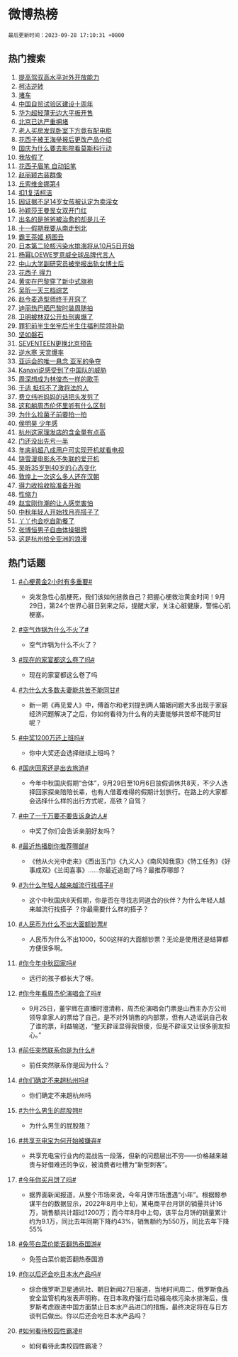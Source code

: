 # 微博热榜

`最后更新时间：2023-09-28 17:10:31 +0800`

## 热门搜索

1. [提高驾驭高水平对外开放能力](https://m.weibo.cn/search?containerid=100103type%3D1%26t%3D10%26q%3D%23%E6%8F%90%E9%AB%98%E9%A9%BE%E9%A9%AD%E9%AB%98%E6%B0%B4%E5%B9%B3%E5%AF%B9%E5%A4%96%E5%BC%80%E6%94%BE%E8%83%BD%E5%8A%9B%23&stream_entry_id=51&isnewpage=1&extparam=seat%3D1%26stream_entry_id%3D51%26pos%3D0%26c_type%3D51%26filter_type%3Drealtimehot%26dgr%3D0%26cate%3D10103%26q%3D%2523%25E6%258F%2590%25E9%25AB%2598%25E9%25A9%25BE%25E9%25A9%25AD%25E9%25AB%2598%25E6%25B0%25B4%25E5%25B9%25B3%25E5%25AF%25B9%25E5%25A4%2596%25E5%25BC%2580%25E6%2594%25BE%25E8%2583%25BD%25E5%258A%259B%2523%26display_time%3D1695892229%26pre_seqid%3D169589222993202359142)
1. [柯洁逆转](https://m.weibo.cn/search?containerid=100103type%3D1%26t%3D10%26q%3D%E6%9F%AF%E6%B4%81%E9%80%86%E8%BD%AC&stream_entry_id=31&isnewpage=1&extparam=seat%3D1%26realpos%3D1%26dgr%3D0%26pos%3D0%26c_type%3D31%26band_rank%3D1%26flag%3D1%26filter_type%3Drealtimehot%26stream_entry_id%3D31%26q%3D%25E6%259F%25AF%25E6%25B4%2581%25E9%2580%2586%25E8%25BD%25AC%26cate%3D5001%26lcate%3D5001%26display_time%3D1695892229%26pre_seqid%3D169589222993202359142)
1. [堵车](https://m.weibo.cn/search?containerid=100103type%3D1%26t%3D10%26q%3D%E5%A0%B5%E8%BD%A6&stream_entry_id=31&isnewpage=1&extparam=seat%3D1%26realpos%3D2%26dgr%3D0%26pos%3D1%26c_type%3D31%26band_rank%3D2%26flag%3D2%26filter_type%3Drealtimehot%26stream_entry_id%3D31%26q%3D%25E5%25A0%25B5%25E8%25BD%25A6%26cate%3D5001%26lcate%3D5001%26display_time%3D1695892229%26pre_seqid%3D169589222993202359142)
1. [中国自贸试验区建设十周年](https://m.weibo.cn/search?containerid=100103type%3D1%26t%3D10%26q%3D%23%E4%B8%AD%E5%9B%BD%E8%87%AA%E8%B4%B8%E8%AF%95%E9%AA%8C%E5%8C%BA%E5%BB%BA%E8%AE%BE%E5%8D%81%E5%91%A8%E5%B9%B4%23&stream_entry_id=31&isnewpage=1&extparam=seat%3D1%26realpos%3D3%26dgr%3D0%26pos%3D2%26c_type%3D31%26band_rank%3D3%26flag%3D1%26filter_type%3Drealtimehot%26stream_entry_id%3D31%26q%3D%2523%25E4%25B8%25AD%25E5%259B%25BD%25E8%2587%25AA%25E8%25B4%25B8%25E8%25AF%2595%25E9%25AA%258C%25E5%258C%25BA%25E5%25BB%25BA%25E8%25AE%25BE%25E5%258D%2581%25E5%2591%25A8%25E5%25B9%25B4%2523%26cate%3D5001%26lcate%3D5001%26display_time%3D1695892229%26pre_seqid%3D169589222993202359142)
1. [华为超轻薄无边大平板开售](https://m.weibo.cn/search?containerid=100103type%3D1%26t%3D10%26q%3D%23%E5%8D%8E%E4%B8%BA%E8%B6%85%E8%BD%BB%E8%96%84%E6%97%A0%E8%BE%B9%E5%A4%A7%E5%B9%B3%E6%9D%BF%E5%BC%80%E5%94%AE%23&stream_entry_id=31&isnewpage=1&extparam=seat%3D1%26filter_type%3Drealtimehot%26pos%3D3%26c_type%3D31%26band_rank%3D4%26dgr%3D0%26adid%3D206329%26is_ad_pos%3D1%26topic_ad%3D1%26stream_entry_id%3D31%26q%3D%2523%25E5%258D%258E%25E4%25B8%25BA%25E8%25B6%2585%25E8%25BD%25BB%25E8%2596%2584%25E6%2597%25A0%25E8%25BE%25B9%25E5%25A4%25A7%25E5%25B9%25B3%25E6%259D%25BF%25E5%25BC%2580%25E5%2594%25AE%2523%26cate%3D5001%26lcate%3D5001%26display_time%3D1695892229%26pre_seqid%3D169589222993202359142)
1. [北京已达严重拥堵](https://m.weibo.cn/search?containerid=100103type%3D1%26t%3D10%26q%3D%23%E5%8C%97%E4%BA%AC%E5%B7%B2%E8%BE%BE%E4%B8%A5%E9%87%8D%E6%8B%A5%E5%A0%B5%23&stream_entry_id=31&isnewpage=1&extparam=seat%3D1%26realpos%3D4%26dgr%3D0%26pos%3D4%26c_type%3D31%26band_rank%3D4%26flag%3D1%26filter_type%3Drealtimehot%26stream_entry_id%3D31%26q%3D%2523%25E5%258C%2597%25E4%25BA%25AC%25E5%25B7%25B2%25E8%25BE%25BE%25E4%25B8%25A5%25E9%2587%258D%25E6%258B%25A5%25E5%25A0%25B5%2523%26cate%3D5001%26lcate%3D5001%26display_time%3D1695892229%26pre_seqid%3D169589222993202359142)
1. [老人买房发现卧室下方竟有配电柜](https://m.weibo.cn/search?containerid=100103type%3D1%26t%3D10%26q%3D%23%E8%80%81%E4%BA%BA%E4%B9%B0%E6%88%BF%E5%8F%91%E7%8E%B0%E5%8D%A7%E5%AE%A4%E4%B8%8B%E6%96%B9%E7%AB%9F%E6%9C%89%E9%85%8D%E7%94%B5%E6%9F%9C%23&stream_entry_id=31&isnewpage=1&extparam=seat%3D1%26realpos%3D5%26dgr%3D0%26pos%3D5%26c_type%3D31%26band_rank%3D5%26flag%3D1%26filter_type%3Drealtimehot%26stream_entry_id%3D31%26q%3D%2523%25E8%2580%2581%25E4%25BA%25BA%25E4%25B9%25B0%25E6%2588%25BF%25E5%258F%2591%25E7%258E%25B0%25E5%258D%25A7%25E5%25AE%25A4%25E4%25B8%258B%25E6%2596%25B9%25E7%25AB%259F%25E6%259C%2589%25E9%2585%258D%25E7%2594%25B5%25E6%259F%259C%2523%26cate%3D5001%26lcate%3D5001%26display_time%3D1695892229%26pre_seqid%3D169589222993202359142)
1. [花西子被王海举报后更改产品介绍](https://m.weibo.cn/search?containerid=100103type%3D1%26t%3D10%26q%3D%23%E8%8A%B1%E8%A5%BF%E5%AD%90%E8%A2%AB%E7%8E%8B%E6%B5%B7%E4%B8%BE%E6%8A%A5%E5%90%8E%E6%9B%B4%E6%94%B9%E4%BA%A7%E5%93%81%E4%BB%8B%E7%BB%8D%23&stream_entry_id=31&isnewpage=1&extparam=seat%3D1%26realpos%3D6%26dgr%3D0%26pos%3D6%26c_type%3D31%26band_rank%3D6%26flag%3D0%26filter_type%3Drealtimehot%26stream_entry_id%3D31%26q%3D%2523%25E8%258A%25B1%25E8%25A5%25BF%25E5%25AD%2590%25E8%25A2%25AB%25E7%258E%258B%25E6%25B5%25B7%25E4%25B8%25BE%25E6%258A%25A5%25E5%2590%258E%25E6%259B%25B4%25E6%2594%25B9%25E4%25BA%25A7%25E5%2593%2581%25E4%25BB%258B%25E7%25BB%258D%2523%26cate%3D5001%26lcate%3D5001%26display_time%3D1695892229%26pre_seqid%3D169589222993202359142)
1. [国庆为什么要去影院看莫斯科行动](https://m.weibo.cn/search?containerid=100103type%3D1%26t%3D10%26q%3D%23%E5%9B%BD%E5%BA%86%E4%B8%BA%E4%BB%80%E4%B9%88%E8%A6%81%E5%8E%BB%E5%BD%B1%E9%99%A2%E7%9C%8B%E8%8E%AB%E6%96%AF%E7%A7%91%E8%A1%8C%E5%8A%A8%23&stream_entry_id=31&isnewpage=1&extparam=seat%3D1%26filter_type%3Drealtimehot%26pos%3D7%26c_type%3D31%26band_rank%3D7%26dgr%3D0%26adid%3D206148%26is_ad_pos%3D1%26topic_ad%3D1%26stream_entry_id%3D31%26q%3D%2523%25E5%259B%25BD%25E5%25BA%2586%25E4%25B8%25BA%25E4%25BB%2580%25E4%25B9%2588%25E8%25A6%2581%25E5%258E%25BB%25E5%25BD%25B1%25E9%2599%25A2%25E7%259C%258B%25E8%258E%25AB%25E6%2596%25AF%25E7%25A7%2591%25E8%25A1%258C%25E5%258A%25A8%2523%26cate%3D5001%26lcate%3D5001%26display_time%3D1695892229%26pre_seqid%3D169589222993202359142)
1. [我放假了](https://m.weibo.cn/search?containerid=100103type%3D1%26t%3D10%26q%3D%E6%88%91%E6%94%BE%E5%81%87%E4%BA%86&stream_entry_id=31&isnewpage=1&extparam=seat%3D1%26realpos%3D7%26dgr%3D0%26pos%3D8%26c_type%3D31%26band_rank%3D7%26flag%3D1%26filter_type%3Drealtimehot%26stream_entry_id%3D31%26q%3D%25E6%2588%2591%25E6%2594%25BE%25E5%2581%2587%25E4%25BA%2586%26cate%3D5001%26lcate%3D5001%26display_time%3D1695892229%26pre_seqid%3D169589222993202359142)
1. [花西子眉笔 自动铅笔](https://m.weibo.cn/search?containerid=100103type%3D1%26t%3D10%26q%3D%E8%8A%B1%E8%A5%BF%E5%AD%90%E7%9C%89%E7%AC%94+%E8%87%AA%E5%8A%A8%E9%93%85%E7%AC%94&stream_entry_id=31&isnewpage=1&extparam=seat%3D1%26realpos%3D8%26dgr%3D0%26pos%3D9%26c_type%3D31%26band_rank%3D8%26flag%3D0%26filter_type%3Drealtimehot%26stream_entry_id%3D31%26q%3D%25E8%258A%25B1%25E8%25A5%25BF%25E5%25AD%2590%25E7%259C%2589%25E7%25AC%2594%2520%25E8%2587%25AA%25E5%258A%25A8%25E9%2593%2585%25E7%25AC%2594%26cate%3D5001%26lcate%3D5001%26display_time%3D1695892229%26pre_seqid%3D169589222993202359142)
1. [赵丽颖古装群像](https://m.weibo.cn/search?containerid=100103type%3D1%26t%3D10%26q%3D%E8%B5%B5%E4%B8%BD%E9%A2%96%E5%8F%A4%E8%A3%85%E7%BE%A4%E5%83%8F&stream_entry_id=31&isnewpage=1&extparam=seat%3D1%26realpos%3D9%26dgr%3D0%26pos%3D10%26c_type%3D31%26band_rank%3D9%26flag%3D0%26filter_type%3Drealtimehot%26stream_entry_id%3D31%26q%3D%25E8%25B5%25B5%25E4%25B8%25BD%25E9%25A2%2596%25E5%258F%25A4%25E8%25A3%2585%25E7%25BE%25A4%25E5%2583%258F%26cate%3D5001%26lcate%3D5001%26display_time%3D1695892229%26pre_seqid%3D169589222993202359142)
1. [丘索维金娜第4](https://m.weibo.cn/search?containerid=100103type%3D1%26t%3D10%26q%3D%23%E4%B8%98%E7%B4%A2%E7%BB%B4%E9%87%91%E5%A8%9C%E7%AC%AC4%23&stream_entry_id=31&isnewpage=1&extparam=seat%3D1%26realpos%3D10%26dgr%3D0%26pos%3D11%26c_type%3D31%26band_rank%3D10%26flag%3D1%26filter_type%3Drealtimehot%26stream_entry_id%3D31%26q%3D%2523%25E4%25B8%2598%25E7%25B4%25A2%25E7%25BB%25B4%25E9%2587%2591%25E5%25A8%259C%25E7%25AC%25AC4%2523%26cate%3D5001%26lcate%3D5001%26display_time%3D1695892229%26pre_seqid%3D169589222993202359142)
1. [扣1复活柯洁](https://m.weibo.cn/search?containerid=100103type%3D1%26t%3D10%26q%3D%E6%89%A31%E5%A4%8D%E6%B4%BB%E6%9F%AF%E6%B4%81&stream_entry_id=31&isnewpage=1&extparam=seat%3D1%26realpos%3D11%26dgr%3D0%26pos%3D12%26c_type%3D31%26band_rank%3D11%26flag%3D1%26filter_type%3Drealtimehot%26stream_entry_id%3D31%26q%3D%25E6%2589%25A31%25E5%25A4%258D%25E6%25B4%25BB%25E6%259F%25AF%25E6%25B4%2581%26cate%3D5001%26lcate%3D5001%26display_time%3D1695892229%26pre_seqid%3D169589222993202359142)
1. [因证据不足14岁女孩被认定为卖淫女](https://m.weibo.cn/search?containerid=100103type%3D1%26t%3D10%26q%3D%23%E5%9B%A0%E8%AF%81%E6%8D%AE%E4%B8%8D%E8%B6%B314%E5%B2%81%E5%A5%B3%E5%AD%A9%E8%A2%AB%E8%AE%A4%E5%AE%9A%E4%B8%BA%E5%8D%96%E6%B7%AB%E5%A5%B3%23&stream_entry_id=31&isnewpage=1&extparam=seat%3D1%26realpos%3D12%26dgr%3D0%26pos%3D13%26c_type%3D31%26band_rank%3D12%26flag%3D2%26filter_type%3Drealtimehot%26stream_entry_id%3D31%26q%3D%2523%25E5%259B%25A0%25E8%25AF%2581%25E6%258D%25AE%25E4%25B8%258D%25E8%25B6%25B314%25E5%25B2%2581%25E5%25A5%25B3%25E5%25AD%25A9%25E8%25A2%25AB%25E8%25AE%25A4%25E5%25AE%259A%25E4%25B8%25BA%25E5%258D%2596%25E6%25B7%25AB%25E5%25A5%25B3%2523%26cate%3D5001%26lcate%3D5001%26display_time%3D1695892229%26pre_seqid%3D169589222993202359142)
1. [孙颖莎王曼昱女双开门红](https://m.weibo.cn/search?containerid=100103type%3D1%26t%3D10%26q%3D%23%E5%AD%99%E9%A2%96%E8%8E%8E%E7%8E%8B%E6%9B%BC%E6%98%B1%E5%A5%B3%E5%8F%8C%E5%BC%80%E9%97%A8%E7%BA%A2%23&stream_entry_id=31&isnewpage=1&extparam=seat%3D1%26realpos%3D13%26dgr%3D0%26pos%3D14%26c_type%3D31%26band_rank%3D13%26flag%3D32768%26filter_type%3Drealtimehot%26stream_entry_id%3D31%26q%3D%2523%25E5%25AD%2599%25E9%25A2%2596%25E8%258E%258E%25E7%258E%258B%25E6%259B%25BC%25E6%2598%25B1%25E5%25A5%25B3%25E5%258F%258C%25E5%25BC%2580%25E9%2597%25A8%25E7%25BA%25A2%2523%26cate%3D5001%26lcate%3D5001%26display_time%3D1695892229%26pre_seqid%3D169589222993202359142)
1. [出名的是爸爸被治愈的却是儿子](https://m.weibo.cn/search?containerid=100103type%3D1%26t%3D10%26q%3D%23%E5%87%BA%E5%90%8D%E7%9A%84%E6%98%AF%E7%88%B8%E7%88%B8%E8%A2%AB%E6%B2%BB%E6%84%88%E7%9A%84%E5%8D%B4%E6%98%AF%E5%84%BF%E5%AD%90%23&stream_entry_id=31&isnewpage=1&extparam=seat%3D1%26realpos%3D14%26dgr%3D0%26pos%3D15%26c_type%3D31%26band_rank%3D14%26flag%3D0%26filter_type%3Drealtimehot%26stream_entry_id%3D31%26q%3D%2523%25E5%2587%25BA%25E5%2590%258D%25E7%259A%2584%25E6%2598%25AF%25E7%2588%25B8%25E7%2588%25B8%25E8%25A2%25AB%25E6%25B2%25BB%25E6%2584%2588%25E7%259A%2584%25E5%258D%25B4%25E6%2598%25AF%25E5%2584%25BF%25E5%25AD%2590%2523%26cate%3D5001%26lcate%3D5001%26display_time%3D1695892229%26pre_seqid%3D169589222993202359142)
1. [十一假期我要从南走到北](https://m.weibo.cn/search?containerid=100103type%3D1%26t%3D10%26q%3D%23%E5%8D%81%E4%B8%80%E5%81%87%E6%9C%9F%E6%88%91%E8%A6%81%E4%BB%8E%E5%8D%97%E8%B5%B0%E5%88%B0%E5%8C%97%23&stream_entry_id=31&isnewpage=1&extparam=seat%3D1%26realpos%3D15%26dgr%3D0%26pos%3D16%26c_type%3D31%26band_rank%3D15%26flag%3D0%26adid%3D206584%26filter_type%3Drealtimehot%26stream_entry_id%3D31%26q%3D%2523%25E5%258D%2581%25E4%25B8%2580%25E5%2581%2587%25E6%259C%259F%25E6%2588%2591%25E8%25A6%2581%25E4%25BB%258E%25E5%258D%2597%25E8%25B5%25B0%25E5%2588%25B0%25E5%258C%2597%2523%26cate%3D5001%26lcate%3D5001%26display_time%3D1695892229%26pre_seqid%3D169589222993202359142)
1. [霸王茶姬 柄图丑](https://m.weibo.cn/search?containerid=100103type%3D1%26t%3D10%26q%3D%E9%9C%B8%E7%8E%8B%E8%8C%B6%E5%A7%AC+%E6%9F%84%E5%9B%BE%E4%B8%91&stream_entry_id=31&isnewpage=1&extparam=seat%3D1%26realpos%3D16%26dgr%3D0%26pos%3D17%26c_type%3D31%26band_rank%3D16%26flag%3D2%26filter_type%3Drealtimehot%26stream_entry_id%3D31%26q%3D%25E9%259C%25B8%25E7%258E%258B%25E8%258C%25B6%25E5%25A7%25AC%2520%25E6%259F%2584%25E5%259B%25BE%25E4%25B8%2591%26cate%3D5001%26lcate%3D5001%26display_time%3D1695892229%26pre_seqid%3D169589222993202359142)
1. [日本第二轮核污染水排海将从10月5日开始](https://m.weibo.cn/search?containerid=100103type%3D1%26t%3D10%26q%3D%23%E6%97%A5%E6%9C%AC%E7%AC%AC%E4%BA%8C%E8%BD%AE%E6%A0%B8%E6%B1%A1%E6%9F%93%E6%B0%B4%E6%8E%92%E6%B5%B7%E5%B0%86%E4%BB%8E10%E6%9C%885%E6%97%A5%E5%BC%80%E5%A7%8B%23&stream_entry_id=31&isnewpage=1&extparam=seat%3D1%26realpos%3D17%26dgr%3D0%26pos%3D18%26c_type%3D31%26band_rank%3D17%26flag%3D1%26filter_type%3Drealtimehot%26stream_entry_id%3D31%26q%3D%2523%25E6%2597%25A5%25E6%259C%25AC%25E7%25AC%25AC%25E4%25BA%258C%25E8%25BD%25AE%25E6%25A0%25B8%25E6%25B1%25A1%25E6%259F%2593%25E6%25B0%25B4%25E6%258E%2592%25E6%25B5%25B7%25E5%25B0%2586%25E4%25BB%258E10%25E6%259C%25885%25E6%2597%25A5%25E5%25BC%2580%25E5%25A7%258B%2523%26cate%3D5001%26lcate%3D5001%26display_time%3D1695892229%26pre_seqid%3D169589222993202359142)
1. [杨幂LOEWE罗意威全球品牌代言人](https://m.weibo.cn/search?containerid=100103type%3D1%26t%3D10%26q%3D%23%E6%9D%A8%E5%B9%82LOEWE%E7%BD%97%E6%84%8F%E5%A8%81%E5%85%A8%E7%90%83%E5%93%81%E7%89%8C%E4%BB%A3%E8%A8%80%E4%BA%BA%23&stream_entry_id=31&isnewpage=1&extparam=seat%3D1%26realpos%3D18%26dgr%3D0%26pos%3D19%26c_type%3D31%26band_rank%3D18%26flag%3D0%26filter_type%3Drealtimehot%26stream_entry_id%3D31%26q%3D%2523%25E6%259D%25A8%25E5%25B9%2582LOEWE%25E7%25BD%2597%25E6%2584%258F%25E5%25A8%2581%25E5%2585%25A8%25E7%2590%2583%25E5%2593%2581%25E7%2589%258C%25E4%25BB%25A3%25E8%25A8%2580%25E4%25BA%25BA%2523%26cate%3D5001%26lcate%3D5001%26display_time%3D1695892229%26pre_seqid%3D169589222993202359142)
1. [中山大学副研究员被举报出轨女博士后](https://m.weibo.cn/search?containerid=100103type%3D1%26t%3D10%26q%3D%23%E4%B8%AD%E5%B1%B1%E5%A4%A7%E5%AD%A6%E5%89%AF%E7%A0%94%E7%A9%B6%E5%91%98%E8%A2%AB%E4%B8%BE%E6%8A%A5%E5%87%BA%E8%BD%A8%E5%A5%B3%E5%8D%9A%E5%A3%AB%E5%90%8E%23&stream_entry_id=31&isnewpage=1&extparam=seat%3D1%26realpos%3D19%26dgr%3D0%26pos%3D20%26c_type%3D31%26band_rank%3D19%26flag%3D1%26filter_type%3Drealtimehot%26stream_entry_id%3D31%26q%3D%2523%25E4%25B8%25AD%25E5%25B1%25B1%25E5%25A4%25A7%25E5%25AD%25A6%25E5%2589%25AF%25E7%25A0%2594%25E7%25A9%25B6%25E5%2591%2598%25E8%25A2%25AB%25E4%25B8%25BE%25E6%258A%25A5%25E5%2587%25BA%25E8%25BD%25A8%25E5%25A5%25B3%25E5%258D%259A%25E5%25A3%25AB%25E5%2590%258E%2523%26cate%3D5001%26lcate%3D5001%26display_time%3D1695892229%26pre_seqid%3D169589222993202359142)
1. [花西子 得力](https://m.weibo.cn/search?containerid=100103type%3D1%26t%3D10%26q%3D%E8%8A%B1%E8%A5%BF%E5%AD%90+%E5%BE%97%E5%8A%9B&stream_entry_id=31&isnewpage=1&extparam=seat%3D1%26realpos%3D20%26dgr%3D0%26pos%3D21%26c_type%3D31%26band_rank%3D20%26flag%3D0%26filter_type%3Drealtimehot%26stream_entry_id%3D31%26q%3D%25E8%258A%25B1%25E8%25A5%25BF%25E5%25AD%2590%2520%25E5%25BE%2597%25E5%258A%259B%26cate%3D5001%26lcate%3D5001%26display_time%3D1695892229%26pre_seqid%3D169589222993202359142)
1. [黄奕在巴黎穿了新中式旗袍](https://m.weibo.cn/search?containerid=100103type%3D1%26t%3D10%26q%3D%23%E9%BB%84%E5%A5%95%E5%9C%A8%E5%B7%B4%E9%BB%8E%E7%A9%BF%E4%BA%86%E6%96%B0%E4%B8%AD%E5%BC%8F%E6%97%97%E8%A2%8D%23&stream_entry_id=31&isnewpage=1&extparam=seat%3D1%26realpos%3D21%26dgr%3D0%26pos%3D22%26c_type%3D31%26band_rank%3D21%26flag%3D1%26filter_type%3Drealtimehot%26stream_entry_id%3D31%26q%3D%2523%25E9%25BB%2584%25E5%25A5%2595%25E5%259C%25A8%25E5%25B7%25B4%25E9%25BB%258E%25E7%25A9%25BF%25E4%25BA%2586%25E6%2596%25B0%25E4%25B8%25AD%25E5%25BC%258F%25E6%2597%2597%25E8%25A2%258D%2523%26cate%3D5001%26lcate%3D5001%26display_time%3D1695892229%26pre_seqid%3D169589222993202359142)
1. [吴昕一天三档综艺](https://m.weibo.cn/search?containerid=100103type%3D1%26t%3D10%26q%3D%23%E5%90%B4%E6%98%95%E4%B8%80%E5%A4%A9%E4%B8%89%E6%A1%A3%E7%BB%BC%E8%89%BA%23&stream_entry_id=31&isnewpage=1&extparam=seat%3D1%26realpos%3D22%26dgr%3D0%26pos%3D23%26c_type%3D31%26band_rank%3D22%26flag%3D1%26filter_type%3Drealtimehot%26stream_entry_id%3D31%26q%3D%2523%25E5%2590%25B4%25E6%2598%2595%25E4%25B8%2580%25E5%25A4%25A9%25E4%25B8%2589%25E6%25A1%25A3%25E7%25BB%25BC%25E8%2589%25BA%2523%26cate%3D5001%26lcate%3D5001%26display_time%3D1695892229%26pre_seqid%3D169589222993202359142)
1. [赵今麦造型师终于开窍了](https://m.weibo.cn/search?containerid=100103type%3D1%26t%3D10%26q%3D%23%E8%B5%B5%E4%BB%8A%E9%BA%A6%E9%80%A0%E5%9E%8B%E5%B8%88%E7%BB%88%E4%BA%8E%E5%BC%80%E7%AA%8D%E4%BA%86%23&stream_entry_id=31&isnewpage=1&extparam=seat%3D1%26realpos%3D23%26dgr%3D0%26pos%3D24%26c_type%3D31%26band_rank%3D23%26flag%3D1%26filter_type%3Drealtimehot%26stream_entry_id%3D31%26q%3D%2523%25E8%25B5%25B5%25E4%25BB%258A%25E9%25BA%25A6%25E9%2580%25A0%25E5%259E%258B%25E5%25B8%2588%25E7%25BB%2588%25E4%25BA%258E%25E5%25BC%2580%25E7%25AA%258D%25E4%25BA%2586%2523%26cate%3D5001%26lcate%3D5001%26display_time%3D1695892229%26pre_seqid%3D169589222993202359142)
1. [迪丽热巴晒巴黎时装周随拍](https://m.weibo.cn/search?containerid=100103type%3D1%26t%3D10%26q%3D%23%E8%BF%AA%E4%B8%BD%E7%83%AD%E5%B7%B4%E6%99%92%E5%B7%B4%E9%BB%8E%E6%97%B6%E8%A3%85%E5%91%A8%E9%9A%8F%E6%8B%8D%23&stream_entry_id=31&isnewpage=1&extparam=seat%3D1%26realpos%3D24%26dgr%3D0%26pos%3D25%26c_type%3D31%26band_rank%3D24%26flag%3D1%26filter_type%3Drealtimehot%26stream_entry_id%3D31%26q%3D%2523%25E8%25BF%25AA%25E4%25B8%25BD%25E7%2583%25AD%25E5%25B7%25B4%25E6%2599%2592%25E5%25B7%25B4%25E9%25BB%258E%25E6%2597%25B6%25E8%25A3%2585%25E5%2591%25A8%25E9%259A%258F%25E6%258B%258D%2523%26cate%3D5001%26lcate%3D5001%26display_time%3D1695892229%26pre_seqid%3D169589222993202359142)
1. [卫明被林双公开处刑爽爆了](https://m.weibo.cn/search?containerid=100103type%3D1%26t%3D10%26q%3D%23%E5%8D%AB%E6%98%8E%E8%A2%AB%E6%9E%97%E5%8F%8C%E5%85%AC%E5%BC%80%E5%A4%84%E5%88%91%E7%88%BD%E7%88%86%E4%BA%86%23&stream_entry_id=31&isnewpage=1&extparam=seat%3D1%26realpos%3D25%26dgr%3D0%26pos%3D26%26c_type%3D31%26band_rank%3D25%26flag%3D0%26filter_type%3Drealtimehot%26stream_entry_id%3D31%26q%3D%2523%25E5%258D%25AB%25E6%2598%258E%25E8%25A2%25AB%25E6%259E%2597%25E5%258F%258C%25E5%2585%25AC%25E5%25BC%2580%25E5%25A4%2584%25E5%2588%2591%25E7%2588%25BD%25E7%2588%2586%25E4%25BA%2586%2523%26cate%3D5001%26lcate%3D5001%26display_time%3D1695892229%26pre_seqid%3D169589222993202359142)
1. [罪犯前半生坐牢后半生住福利院领补助](https://m.weibo.cn/search?containerid=100103type%3D1%26t%3D10%26q%3D%23%E7%BD%AA%E7%8A%AF%E5%89%8D%E5%8D%8A%E7%94%9F%E5%9D%90%E7%89%A2%E5%90%8E%E5%8D%8A%E7%94%9F%E4%BD%8F%E7%A6%8F%E5%88%A9%E9%99%A2%E9%A2%86%E8%A1%A5%E5%8A%A9%23&stream_entry_id=31&isnewpage=1&extparam=seat%3D1%26realpos%3D26%26dgr%3D0%26pos%3D27%26c_type%3D31%26band_rank%3D26%26flag%3D1%26filter_type%3Drealtimehot%26stream_entry_id%3D31%26q%3D%2523%25E7%25BD%25AA%25E7%258A%25AF%25E5%2589%258D%25E5%258D%258A%25E7%2594%259F%25E5%259D%2590%25E7%2589%25A2%25E5%2590%258E%25E5%258D%258A%25E7%2594%259F%25E4%25BD%258F%25E7%25A6%258F%25E5%2588%25A9%25E9%2599%25A2%25E9%25A2%2586%25E8%25A1%25A5%25E5%258A%25A9%2523%26cate%3D5001%26lcate%3D5001%26display_time%3D1695892229%26pre_seqid%3D169589222993202359142)
1. [坚如磐石](https://m.weibo.cn/search?containerid=100103type%3D1%26t%3D10%26q%3D%E5%9D%9A%E5%A6%82%E7%A3%90%E7%9F%B3&stream_entry_id=31&isnewpage=1&extparam=seat%3D1%26realpos%3D27%26dgr%3D0%26pos%3D28%26c_type%3D31%26band_rank%3D27%26flag%3D0%26filter_type%3Drealtimehot%26stream_entry_id%3D31%26q%3D%25E5%259D%259A%25E5%25A6%2582%25E7%25A3%2590%25E7%259F%25B3%26cate%3D5001%26lcate%3D5001%26display_time%3D1695892229%26pre_seqid%3D169589222993202359142)
1. [SEVENTEEN更换北京预告](https://m.weibo.cn/search?containerid=100103type%3D1%26t%3D10%26q%3D%23SEVENTEEN%E6%9B%B4%E6%8D%A2%E5%8C%97%E4%BA%AC%E9%A2%84%E5%91%8A%23&stream_entry_id=31&isnewpage=1&extparam=seat%3D1%26realpos%3D28%26dgr%3D0%26pos%3D29%26c_type%3D31%26band_rank%3D28%26flag%3D0%26filter_type%3Drealtimehot%26stream_entry_id%3D31%26q%3D%2523SEVENTEEN%25E6%259B%25B4%25E6%258D%25A2%25E5%258C%2597%25E4%25BA%25AC%25E9%25A2%2584%25E5%2591%258A%2523%26cate%3D5001%26lcate%3D5001%26display_time%3D1695892229%26pre_seqid%3D169589222993202359142)
1. [逆水寒 天赏爆率](https://m.weibo.cn/search?containerid=100103type%3D1%26t%3D10%26q%3D%E9%80%86%E6%B0%B4%E5%AF%92+%E5%A4%A9%E8%B5%8F%E7%88%86%E7%8E%87&stream_entry_id=31&isnewpage=1&extparam=seat%3D1%26realpos%3D29%26dgr%3D0%26pos%3D30%26c_type%3D31%26band_rank%3D29%26flag%3D1%26filter_type%3Drealtimehot%26stream_entry_id%3D31%26q%3D%25E9%2580%2586%25E6%25B0%25B4%25E5%25AF%2592%2520%25E5%25A4%25A9%25E8%25B5%258F%25E7%2588%2586%25E7%258E%2587%26cate%3D5001%26lcate%3D5001%26display_time%3D1695892229%26pre_seqid%3D169589222993202359142)
1. [亚运会的唯一悬念 亚军的争夺](https://m.weibo.cn/search?containerid=100103type%3D1%26t%3D10%26q%3D%E4%BA%9A%E8%BF%90%E4%BC%9A%E7%9A%84%E5%94%AF%E4%B8%80%E6%82%AC%E5%BF%B5+%E4%BA%9A%E5%86%9B%E7%9A%84%E4%BA%89%E5%A4%BA&stream_entry_id=31&isnewpage=1&extparam=seat%3D1%26realpos%3D30%26dgr%3D0%26pos%3D31%26c_type%3D31%26band_rank%3D30%26flag%3D0%26filter_type%3Drealtimehot%26stream_entry_id%3D31%26q%3D%25E4%25BA%259A%25E8%25BF%2590%25E4%25BC%259A%25E7%259A%2584%25E5%2594%25AF%25E4%25B8%2580%25E6%2582%25AC%25E5%25BF%25B5%2520%25E4%25BA%259A%25E5%2586%259B%25E7%259A%2584%25E4%25BA%2589%25E5%25A4%25BA%26cate%3D5001%26lcate%3D5001%26display_time%3D1695892229%26pre_seqid%3D169589222993202359142)
1. [Kanavi说感受到了中国队的威胁](https://m.weibo.cn/search?containerid=100103type%3D1%26t%3D10%26q%3D%23Kanavi%E8%AF%B4%E6%84%9F%E5%8F%97%E5%88%B0%E4%BA%86%E4%B8%AD%E5%9B%BD%E9%98%9F%E7%9A%84%E5%A8%81%E8%83%81%23&stream_entry_id=31&isnewpage=1&extparam=seat%3D1%26realpos%3D31%26dgr%3D0%26pos%3D32%26c_type%3D31%26band_rank%3D31%26flag%3D0%26filter_type%3Drealtimehot%26stream_entry_id%3D31%26q%3D%2523Kanavi%25E8%25AF%25B4%25E6%2584%259F%25E5%258F%2597%25E5%2588%25B0%25E4%25BA%2586%25E4%25B8%25AD%25E5%259B%25BD%25E9%2598%259F%25E7%259A%2584%25E5%25A8%2581%25E8%2583%2581%2523%26cate%3D5001%26lcate%3D5001%26display_time%3D1695892229%26pre_seqid%3D169589222993202359142)
1. [周深想成为林俊杰一样的歌手](https://m.weibo.cn/search?containerid=100103type%3D1%26t%3D10%26q%3D%23%E5%91%A8%E6%B7%B1%E6%83%B3%E6%88%90%E4%B8%BA%E6%9E%97%E4%BF%8A%E6%9D%B0%E4%B8%80%E6%A0%B7%E7%9A%84%E6%AD%8C%E6%89%8B%23&stream_entry_id=31&isnewpage=1&extparam=seat%3D1%26realpos%3D32%26dgr%3D0%26pos%3D33%26c_type%3D31%26band_rank%3D32%26flag%3D0%26filter_type%3Drealtimehot%26stream_entry_id%3D31%26q%3D%2523%25E5%2591%25A8%25E6%25B7%25B1%25E6%2583%25B3%25E6%2588%2590%25E4%25B8%25BA%25E6%259E%2597%25E4%25BF%258A%25E6%259D%25B0%25E4%25B8%2580%25E6%25A0%25B7%25E7%259A%2584%25E6%25AD%258C%25E6%2589%258B%2523%26cate%3D5001%26lcate%3D5001%26display_time%3D1695892229%26pre_seqid%3D169589222993202359142)
1. [于适 抵抗不了激将法的人](https://m.weibo.cn/search?containerid=100103type%3D1%26t%3D10%26q%3D%E4%BA%8E%E9%80%82+%E6%8A%B5%E6%8A%97%E4%B8%8D%E4%BA%86%E6%BF%80%E5%B0%86%E6%B3%95%E7%9A%84%E4%BA%BA&stream_entry_id=31&isnewpage=1&extparam=seat%3D1%26realpos%3D33%26dgr%3D0%26pos%3D34%26c_type%3D31%26band_rank%3D33%26flag%3D1%26filter_type%3Drealtimehot%26stream_entry_id%3D31%26q%3D%25E4%25BA%258E%25E9%2580%2582%2520%25E6%258A%25B5%25E6%258A%2597%25E4%25B8%258D%25E4%25BA%2586%25E6%25BF%2580%25E5%25B0%2586%25E6%25B3%2595%25E7%259A%2584%25E4%25BA%25BA%26cate%3D5001%26lcate%3D5001%26display_time%3D1695892229%26pre_seqid%3D169589222993202359142)
1. [费立纬听妈妈的话把头发剪了](https://m.weibo.cn/search?containerid=100103type%3D1%26t%3D10%26q%3D%23%E8%B4%B9%E7%AB%8B%E7%BA%AC%E5%90%AC%E5%A6%88%E5%A6%88%E7%9A%84%E8%AF%9D%E6%8A%8A%E5%A4%B4%E5%8F%91%E5%89%AA%E4%BA%86%23&stream_entry_id=31&isnewpage=1&extparam=seat%3D1%26realpos%3D34%26dgr%3D0%26pos%3D35%26c_type%3D31%26band_rank%3D34%26flag%3D32768%26filter_type%3Drealtimehot%26stream_entry_id%3D31%26q%3D%2523%25E8%25B4%25B9%25E7%25AB%258B%25E7%25BA%25AC%25E5%2590%25AC%25E5%25A6%2588%25E5%25A6%2588%25E7%259A%2584%25E8%25AF%259D%25E6%258A%258A%25E5%25A4%25B4%25E5%258F%2591%25E5%2589%25AA%25E4%25BA%2586%2523%26cate%3D5001%26lcate%3D5001%26display_time%3D1695892229%26pre_seqid%3D169589222993202359142)
1. [这和躺周杰伦怀里听有什么区别](https://m.weibo.cn/search?containerid=100103type%3D1%26t%3D10%26q%3D%23%E8%BF%99%E5%92%8C%E8%BA%BA%E5%91%A8%E6%9D%B0%E4%BC%A6%E6%80%80%E9%87%8C%E5%90%AC%E6%9C%89%E4%BB%80%E4%B9%88%E5%8C%BA%E5%88%AB%23&stream_entry_id=31&isnewpage=1&extparam=seat%3D1%26realpos%3D35%26dgr%3D0%26pos%3D36%26c_type%3D31%26band_rank%3D35%26flag%3D0%26filter_type%3Drealtimehot%26stream_entry_id%3D31%26q%3D%2523%25E8%25BF%2599%25E5%2592%258C%25E8%25BA%25BA%25E5%2591%25A8%25E6%259D%25B0%25E4%25BC%25A6%25E6%2580%2580%25E9%2587%258C%25E5%2590%25AC%25E6%259C%2589%25E4%25BB%2580%25E4%25B9%2588%25E5%258C%25BA%25E5%2588%25AB%2523%26cate%3D5001%26lcate%3D5001%26display_time%3D1695892229%26pre_seqid%3D169589222993202359142)
1. [为什么捡菌子前要拍一拍](https://m.weibo.cn/search?containerid=100103type%3D1%26t%3D10%26q%3D%23%E4%B8%BA%E4%BB%80%E4%B9%88%E6%8D%A1%E8%8F%8C%E5%AD%90%E5%89%8D%E8%A6%81%E6%8B%8D%E4%B8%80%E6%8B%8D%23&stream_entry_id=31&isnewpage=1&extparam=seat%3D1%26realpos%3D36%26dgr%3D0%26pos%3D37%26c_type%3D31%26band_rank%3D36%26flag%3D1%26filter_type%3Drealtimehot%26stream_entry_id%3D31%26q%3D%2523%25E4%25B8%25BA%25E4%25BB%2580%25E4%25B9%2588%25E6%258D%25A1%25E8%258F%258C%25E5%25AD%2590%25E5%2589%258D%25E8%25A6%2581%25E6%258B%258D%25E4%25B8%2580%25E6%258B%258D%2523%26cate%3D5001%26lcate%3D5001%26display_time%3D1695892229%26pre_seqid%3D169589222993202359142)
1. [侯明昊 少年感](https://m.weibo.cn/search?containerid=100103type%3D1%26t%3D10%26q%3D%E4%BE%AF%E6%98%8E%E6%98%8A+%E5%B0%91%E5%B9%B4%E6%84%9F&stream_entry_id=31&isnewpage=1&extparam=seat%3D1%26realpos%3D37%26dgr%3D0%26pos%3D38%26c_type%3D31%26band_rank%3D37%26flag%3D1%26filter_type%3Drealtimehot%26stream_entry_id%3D31%26q%3D%25E4%25BE%25AF%25E6%2598%258E%25E6%2598%258A%2520%25E5%25B0%2591%25E5%25B9%25B4%25E6%2584%259F%26cate%3D5001%26lcate%3D5001%26display_time%3D1695892229%26pre_seqid%3D169589222993202359142)
1. [杭州这家理发店的含金量有点高](https://m.weibo.cn/search?containerid=100103type%3D1%26t%3D10%26q%3D%23%E6%9D%AD%E5%B7%9E%E8%BF%99%E5%AE%B6%E7%90%86%E5%8F%91%E5%BA%97%E7%9A%84%E5%90%AB%E9%87%91%E9%87%8F%E6%9C%89%E7%82%B9%E9%AB%98%23&stream_entry_id=31&isnewpage=1&extparam=seat%3D1%26realpos%3D38%26dgr%3D0%26pos%3D39%26c_type%3D31%26band_rank%3D38%26flag%3D32768%26filter_type%3Drealtimehot%26stream_entry_id%3D31%26q%3D%2523%25E6%259D%25AD%25E5%25B7%259E%25E8%25BF%2599%25E5%25AE%25B6%25E7%2590%2586%25E5%258F%2591%25E5%25BA%2597%25E7%259A%2584%25E5%2590%25AB%25E9%2587%2591%25E9%2587%258F%25E6%259C%2589%25E7%2582%25B9%25E9%25AB%2598%2523%26cate%3D5001%26lcate%3D5001%26display_time%3D1695892229%26pre_seqid%3D169589222993202359142)
1. [门还没出先亏一半](https://m.weibo.cn/search?containerid=100103type%3D1%26t%3D10%26q%3D%23%E9%97%A8%E8%BF%98%E6%B2%A1%E5%87%BA%E5%85%88%E4%BA%8F%E4%B8%80%E5%8D%8A%23&stream_entry_id=31&isnewpage=1&extparam=seat%3D1%26realpos%3D39%26dgr%3D0%26pos%3D40%26c_type%3D31%26band_rank%3D39%26flag%3D1%26filter_type%3Drealtimehot%26stream_entry_id%3D31%26q%3D%2523%25E9%2597%25A8%25E8%25BF%2598%25E6%25B2%25A1%25E5%2587%25BA%25E5%2585%2588%25E4%25BA%258F%25E4%25B8%2580%25E5%258D%258A%2523%26cate%3D5001%26lcate%3D5001%26display_time%3D1695892229%26pre_seqid%3D169589222993202359142)
1. [年底前超八成用户可实现开机就看电视](https://m.weibo.cn/search?containerid=100103type%3D1%26t%3D10%26q%3D%23%E5%B9%B4%E5%BA%95%E5%89%8D%E8%B6%85%E5%85%AB%E6%88%90%E7%94%A8%E6%88%B7%E5%8F%AF%E5%AE%9E%E7%8E%B0%E5%BC%80%E6%9C%BA%E5%B0%B1%E7%9C%8B%E7%94%B5%E8%A7%86%23&stream_entry_id=31&isnewpage=1&extparam=seat%3D1%26realpos%3D40%26dgr%3D0%26pos%3D41%26c_type%3D31%26band_rank%3D40%26flag%3D0%26filter_type%3Drealtimehot%26stream_entry_id%3D31%26q%3D%2523%25E5%25B9%25B4%25E5%25BA%2595%25E5%2589%258D%25E8%25B6%2585%25E5%2585%25AB%25E6%2588%2590%25E7%2594%25A8%25E6%2588%25B7%25E5%258F%25AF%25E5%25AE%259E%25E7%258E%25B0%25E5%25BC%2580%25E6%259C%25BA%25E5%25B0%25B1%25E7%259C%258B%25E7%2594%25B5%25E8%25A7%2586%2523%26cate%3D5001%26lcate%3D5001%26display_time%3D1695892229%26pre_seqid%3D169589222993202359142)
1. [饶雪漫电影永不失联的爱开机](https://m.weibo.cn/search?containerid=100103type%3D1%26t%3D10%26q%3D%23%E9%A5%B6%E9%9B%AA%E6%BC%AB%E7%94%B5%E5%BD%B1%E6%B0%B8%E4%B8%8D%E5%A4%B1%E8%81%94%E7%9A%84%E7%88%B1%E5%BC%80%E6%9C%BA%23&stream_entry_id=31&isnewpage=1&extparam=seat%3D1%26realpos%3D41%26dgr%3D0%26pos%3D42%26c_type%3D31%26band_rank%3D41%26flag%3D1%26filter_type%3Drealtimehot%26stream_entry_id%3D31%26q%3D%2523%25E9%25A5%25B6%25E9%259B%25AA%25E6%25BC%25AB%25E7%2594%25B5%25E5%25BD%25B1%25E6%25B0%25B8%25E4%25B8%258D%25E5%25A4%25B1%25E8%2581%2594%25E7%259A%2584%25E7%2588%25B1%25E5%25BC%2580%25E6%259C%25BA%2523%26cate%3D5001%26lcate%3D5001%26display_time%3D1695892229%26pre_seqid%3D169589222993202359142)
1. [吴昕35岁到40岁的心态变化](https://m.weibo.cn/search?containerid=100103type%3D1%26t%3D10%26q%3D%23%E5%90%B4%E6%98%9535%E5%B2%81%E5%88%B040%E5%B2%81%E7%9A%84%E5%BF%83%E6%80%81%E5%8F%98%E5%8C%96%23&stream_entry_id=31&isnewpage=1&extparam=seat%3D1%26realpos%3D42%26dgr%3D0%26pos%3D43%26c_type%3D31%26band_rank%3D42%26flag%3D0%26filter_type%3Drealtimehot%26stream_entry_id%3D31%26q%3D%2523%25E5%2590%25B4%25E6%2598%259535%25E5%25B2%2581%25E5%2588%25B040%25E5%25B2%2581%25E7%259A%2584%25E5%25BF%2583%25E6%2580%2581%25E5%258F%2598%25E5%258C%2596%2523%26cate%3D5001%26lcate%3D5001%26display_time%3D1695892229%26pre_seqid%3D169589222993202359142)
1. [敦煌上一次这么多人还在汉朝](https://m.weibo.cn/search?containerid=100103type%3D1%26t%3D10%26q%3D%23%E6%95%A6%E7%85%8C%E4%B8%8A%E4%B8%80%E6%AC%A1%E8%BF%99%E4%B9%88%E5%A4%9A%E4%BA%BA%E8%BF%98%E5%9C%A8%E6%B1%89%E6%9C%9D%23&stream_entry_id=31&isnewpage=1&extparam=seat%3D1%26realpos%3D43%26dgr%3D0%26pos%3D44%26c_type%3D31%26band_rank%3D43%26flag%3D32768%26filter_type%3Drealtimehot%26stream_entry_id%3D31%26q%3D%2523%25E6%2595%25A6%25E7%2585%258C%25E4%25B8%258A%25E4%25B8%2580%25E6%25AC%25A1%25E8%25BF%2599%25E4%25B9%2588%25E5%25A4%259A%25E4%25BA%25BA%25E8%25BF%2598%25E5%259C%25A8%25E6%25B1%2589%25E6%259C%259D%2523%26cate%3D5001%26lcate%3D5001%26display_time%3D1695892229%26pre_seqid%3D169589222993202359142)
1. [得力收拾收拾准备升咖](https://m.weibo.cn/search?containerid=100103type%3D1%26t%3D10%26q%3D%E5%BE%97%E5%8A%9B%E6%94%B6%E6%8B%BE%E6%94%B6%E6%8B%BE%E5%87%86%E5%A4%87%E5%8D%87%E5%92%96&stream_entry_id=31&isnewpage=1&extparam=seat%3D1%26realpos%3D44%26dgr%3D0%26pos%3D45%26c_type%3D31%26band_rank%3D44%26flag%3D0%26filter_type%3Drealtimehot%26stream_entry_id%3D31%26q%3D%25E5%25BE%2597%25E5%258A%259B%25E6%2594%25B6%25E6%258B%25BE%25E6%2594%25B6%25E6%258B%25BE%25E5%2587%2586%25E5%25A4%2587%25E5%258D%2587%25E5%2592%2596%26cate%3D5001%26lcate%3D5001%26display_time%3D1695892229%26pre_seqid%3D169589222993202359142)
1. [性缩力](https://m.weibo.cn/search?containerid=100103type%3D1%26t%3D10%26q%3D%E6%80%A7%E7%BC%A9%E5%8A%9B&stream_entry_id=31&isnewpage=1&extparam=seat%3D1%26realpos%3D45%26dgr%3D0%26pos%3D46%26c_type%3D31%26band_rank%3D45%26flag%3D0%26filter_type%3Drealtimehot%26stream_entry_id%3D31%26q%3D%25E6%2580%25A7%25E7%25BC%25A9%25E5%258A%259B%26cate%3D5001%26lcate%3D5001%26display_time%3D1695892229%26pre_seqid%3D169589222993202359142)
1. [赵宝刚你潮的让人感觉害怕](https://m.weibo.cn/search?containerid=100103type%3D1%26t%3D10%26q%3D%E8%B5%B5%E5%AE%9D%E5%88%9A%E4%BD%A0%E6%BD%AE%E7%9A%84%E8%AE%A9%E4%BA%BA%E6%84%9F%E8%A7%89%E5%AE%B3%E6%80%95&stream_entry_id=31&isnewpage=1&extparam=seat%3D1%26realpos%3D46%26dgr%3D0%26pos%3D47%26c_type%3D31%26band_rank%3D46%26flag%3D1%26filter_type%3Drealtimehot%26stream_entry_id%3D31%26q%3D%25E8%25B5%25B5%25E5%25AE%259D%25E5%2588%259A%25E4%25BD%25A0%25E6%25BD%25AE%25E7%259A%2584%25E8%25AE%25A9%25E4%25BA%25BA%25E6%2584%259F%25E8%25A7%2589%25E5%25AE%25B3%25E6%2580%2595%26cate%3D5001%26lcate%3D5001%26display_time%3D1695892229%26pre_seqid%3D169589222993202359142)
1. [中秋年轻人开始找月亮搭子了](https://m.weibo.cn/search?containerid=100103type%3D1%26t%3D10%26q%3D%23%E4%B8%AD%E7%A7%8B%E5%B9%B4%E8%BD%BB%E4%BA%BA%E5%BC%80%E5%A7%8B%E6%89%BE%E6%9C%88%E4%BA%AE%E6%90%AD%E5%AD%90%E4%BA%86%23&stream_entry_id=31&isnewpage=1&extparam=seat%3D1%26realpos%3D47%26dgr%3D0%26pos%3D48%26c_type%3D31%26band_rank%3D47%26flag%3D32768%26filter_type%3Drealtimehot%26stream_entry_id%3D31%26q%3D%2523%25E4%25B8%25AD%25E7%25A7%258B%25E5%25B9%25B4%25E8%25BD%25BB%25E4%25BA%25BA%25E5%25BC%2580%25E5%25A7%258B%25E6%2589%25BE%25E6%259C%2588%25E4%25BA%25AE%25E6%2590%25AD%25E5%25AD%2590%25E4%25BA%2586%2523%26cate%3D5001%26lcate%3D5001%26display_time%3D1695892229%26pre_seqid%3D169589222993202359142)
1. [丫丫也会吃自助餐了](https://m.weibo.cn/search?containerid=100103type%3D1%26t%3D10%26q%3D%23%E4%B8%AB%E4%B8%AB%E4%B9%9F%E4%BC%9A%E5%90%83%E8%87%AA%E5%8A%A9%E9%A4%90%E4%BA%86%23&stream_entry_id=31&isnewpage=1&extparam=seat%3D1%26realpos%3D48%26dgr%3D0%26pos%3D49%26c_type%3D31%26band_rank%3D48%26flag%3D32768%26filter_type%3Drealtimehot%26stream_entry_id%3D31%26q%3D%2523%25E4%25B8%25AB%25E4%25B8%25AB%25E4%25B9%259F%25E4%25BC%259A%25E5%2590%2583%25E8%2587%25AA%25E5%258A%25A9%25E9%25A4%2590%25E4%25BA%2586%2523%26cate%3D5001%26lcate%3D5001%26display_time%3D1695892229%26pre_seqid%3D169589222993202359142)
1. [张博恒男子自由体操银牌](https://m.weibo.cn/search?containerid=100103type%3D1%26t%3D10%26q%3D%23%E5%BC%A0%E5%8D%9A%E6%81%92%E7%94%B7%E5%AD%90%E8%87%AA%E7%94%B1%E4%BD%93%E6%93%8D%E9%93%B6%E7%89%8C%23&stream_entry_id=31&isnewpage=1&extparam=seat%3D1%26realpos%3D49%26dgr%3D0%26pos%3D50%26c_type%3D31%26band_rank%3D49%26flag%3D0%26filter_type%3Drealtimehot%26stream_entry_id%3D31%26q%3D%2523%25E5%25BC%25A0%25E5%258D%259A%25E6%2581%2592%25E7%2594%25B7%25E5%25AD%2590%25E8%2587%25AA%25E7%2594%25B1%25E4%25BD%2593%25E6%2593%258D%25E9%2593%25B6%25E7%2589%258C%2523%26cate%3D5001%26lcate%3D5001%26display_time%3D1695892229%26pre_seqid%3D169589222993202359142)
1. [这是杭州给全亚洲的浪漫](https://m.weibo.cn/search?containerid=100103type%3D1%26t%3D10%26q%3D%23%E8%BF%99%E6%98%AF%E6%9D%AD%E5%B7%9E%E7%BB%99%E5%85%A8%E4%BA%9A%E6%B4%B2%E7%9A%84%E6%B5%AA%E6%BC%AB%23&stream_entry_id=31&isnewpage=1&extparam=seat%3D1%26realpos%3D50%26dgr%3D0%26pos%3D51%26c_type%3D31%26band_rank%3D50%26flag%3D32768%26adid%3D206451%26filter_type%3Drealtimehot%26stream_entry_id%3D31%26q%3D%2523%25E8%25BF%2599%25E6%2598%25AF%25E6%259D%25AD%25E5%25B7%259E%25E7%25BB%2599%25E5%2585%25A8%25E4%25BA%259A%25E6%25B4%25B2%25E7%259A%2584%25E6%25B5%25AA%25E6%25BC%25AB%2523%26cate%3D5001%26lcate%3D5001%26display_time%3D1695892229%26pre_seqid%3D169589222993202359142)

## 热门话题

1. [#心梗黄金2小时有多重要#](https://m.weibo.cn/search?containerid=231522type%3D1%26t%3D10%26q%3D%23%E5%BF%83%E6%A2%97%E9%BB%84%E9%87%912%E5%B0%8F%E6%97%B6%E6%9C%89%E5%A4%9A%E9%87%8D%E8%A6%81%23&stream_entry_id=128&isnewpage=1&extparam=seat%3D1%26pos%3D1-0-0%26c_type%3D128%26unitid%3D1695781375872%26dgr%3D0%26cate%3D5004%26lcate%3D5004%26display_time%3D1695892231%26pre_seqid%3D169589223100402715898)
    - 突发急性心肌梗死，我们该如何拯救自己？把握心梗救治黄金时间！9月29日，第24个世界心脏日到来之际，提醒大家，关注心脏健康，警惕心肌梗塞。

1. [#空气炸锅为什么不火了#](https://m.weibo.cn/search?containerid=231522type%3D1%26t%3D10%26q%3D%23%E7%A9%BA%E6%B0%94%E7%82%B8%E9%94%85%E4%B8%BA%E4%BB%80%E4%B9%88%E4%B8%8D%E7%81%AB%E4%BA%86%23&stream_entry_id=128&isnewpage=1&extparam=seat%3D1%26pos%3D1-0-1%26c_type%3D128%26unitid%3D1695775102696%26dgr%3D0%26cate%3D5004%26lcate%3D5004%26display_time%3D1695892231%26pre_seqid%3D169589223100402715898)
    - 空气炸锅为什么不火了？

1. [#现在的家宴都这么卷了吗#](https://m.weibo.cn/search?containerid=231522type%3D1%26t%3D10%26q%3D%23%E7%8E%B0%E5%9C%A8%E7%9A%84%E5%AE%B6%E5%AE%B4%E9%83%BD%E8%BF%99%E4%B9%88%E5%8D%B7%E4%BA%86%E5%90%97%23&stream_entry_id=128&isnewpage=1&extparam=seat%3D1%26pos%3D1-0-2%26c_type%3D128%26unitid%3D1695884563483%26dgr%3D0%26cate%3D5004%26lcate%3D5004%26display_time%3D1695892231%26pre_seqid%3D169589223100402715898)
    - 现在的家宴都这么卷了吗

1. [#为什么大多数夫妻能共苦不能同甘#](https://m.weibo.cn/search?containerid=231522type%3D1%26t%3D10%26q%3D%23%E4%B8%BA%E4%BB%80%E4%B9%88%E5%A4%A7%E5%A4%9A%E6%95%B0%E5%A4%AB%E5%A6%BB%E8%83%BD%E5%85%B1%E8%8B%A6%E4%B8%8D%E8%83%BD%E5%90%8C%E7%94%98%23&stream_entry_id=128&isnewpage=1&extparam=seat%3D1%26pos%3D1-0-3%26c_type%3D128%26unitid%3D1695797579916%26dgr%3D0%26cate%3D5004%26lcate%3D5004%26display_time%3D1695892231%26pre_seqid%3D169589223100402715898)
    - 新一期《再见爱人》中，傅首尔和老刘提到两人婚姻问题大多出现于家庭经济问题解决了之后，你如何看待为什么有的夫妻能够共苦却不能同甘呢？

1. [#中奖1200万还上班吗#](https://m.weibo.cn/search?containerid=231522type%3D1%26t%3D10%26q%3D%23%E4%B8%AD%E5%A5%961200%E4%B8%87%E8%BF%98%E4%B8%8A%E7%8F%AD%E5%90%97%23&stream_entry_id=128&isnewpage=1&extparam=seat%3D1%26pos%3D1-0-4%26c_type%3D128%26unitid%3D1695888175461%26dgr%3D0%26cate%3D5004%26lcate%3D5004%26display_time%3D1695892231%26pre_seqid%3D169589223100402715898)
    - 你中大奖还会选择继续上班吗？

1. [#国庆回家还是出去旅游#](https://m.weibo.cn/search?containerid=231522type%3D1%26t%3D10%26q%3D%23%E5%9B%BD%E5%BA%86%E5%9B%9E%E5%AE%B6%E8%BF%98%E6%98%AF%E5%87%BA%E5%8E%BB%E6%97%85%E6%B8%B8%23&stream_entry_id=128&isnewpage=1&extparam=seat%3D1%26pos%3D1-0-5%26c_type%3D128%26unitid%3D1695829975198%26dgr%3D0%26cate%3D5004%26lcate%3D5004%26display_time%3D1695892231%26pre_seqid%3D169589223100402715898)
    - 今年中秋国庆假期“合体”，9月29日至10月6日放假调休共8天，不少人选择回家探亲陪陪长辈，也有人借着难得的假期计划旅行。在路上的大家都会选择什么样的出行方式呢，高铁？自驾？

1. [#中了一千万要不要告诉身边人#](https://m.weibo.cn/search?containerid=231522type%3D1%26t%3D10%26q%3D%23%E4%B8%AD%E4%BA%86%E4%B8%80%E5%8D%83%E4%B8%87%E8%A6%81%E4%B8%8D%E8%A6%81%E5%91%8A%E8%AF%89%E8%BA%AB%E8%BE%B9%E4%BA%BA%23&stream_entry_id=128&isnewpage=1&extparam=seat%3D1%26pos%3D1-0-6%26c_type%3D128%26unitid%3D1695885773302%26dgr%3D0%26cate%3D5004%26lcate%3D5004%26display_time%3D1695892231%26pre_seqid%3D169589223100402715898)
    - 中奖了你们会告诉亲朋好友吗？

1. [#最近热播剧你推荐哪部#](https://m.weibo.cn/search?containerid=231522type%3D1%26t%3D10%26q%3D%23%E6%9C%80%E8%BF%91%E7%83%AD%E6%92%AD%E5%89%A7%E4%BD%A0%E6%8E%A8%E8%8D%90%E5%93%AA%E9%83%A8%23&stream_entry_id=128&isnewpage=1&extparam=seat%3D1%26pos%3D1-0-7%26c_type%3D128%26unitid%3D1695873490583%26dgr%3D0%26cate%3D5004%26lcate%3D5004%26display_time%3D1695892231%26pre_seqid%3D169589223100402715898)
    - 《他从火光中走来》《西出玉门》《九义人》《南风知我意》《特工任务》《好事成双》《兰闺喜事》......你最近追剧了吗？最推荐哪部？

1. [#为什么年轻人越来越流行找搭子#](https://m.weibo.cn/search?containerid=231522type%3D1%26t%3D10%26q%3D%23%E4%B8%BA%E4%BB%80%E4%B9%88%E5%B9%B4%E8%BD%BB%E4%BA%BA%E8%B6%8A%E6%9D%A5%E8%B6%8A%E6%B5%81%E8%A1%8C%E6%89%BE%E6%90%AD%E5%AD%90%23&stream_entry_id=128&isnewpage=1&extparam=seat%3D1%26pos%3D1-0-8%26c_type%3D128%26unitid%3D1695891777412%26dgr%3D0%26cate%3D5004%26lcate%3D5004%26display_time%3D1695892231%26pre_seqid%3D169589223100402715898)
    - 这个中秋国庆8天假期，你是否在寻找志同道合的伙伴？为什么年轻人越来越流行找搭子 ？你最需要什么样的搭子？

1. [#人民币为什么不出大面额钞票#](https://m.weibo.cn/search?containerid=231522type%3D1%26t%3D10%26q%3D%23%E4%BA%BA%E6%B0%91%E5%B8%81%E4%B8%BA%E4%BB%80%E4%B9%88%E4%B8%8D%E5%87%BA%E5%A4%A7%E9%9D%A2%E9%A2%9D%E9%92%9E%E7%A5%A8%23&stream_entry_id=128&isnewpage=1&extparam=seat%3D1%26pos%3D1-0-9%26c_type%3D128%26unitid%3D1695810463552%26dgr%3D0%26cate%3D5004%26lcate%3D5004%26display_time%3D1695892231%26pre_seqid%3D169589223100402715898)
    - 人民币为什么不出1000，500这样的大面额钞票？无论是使用还是结算都方便很多啊。  ​​​

1. [#你今年中秋回家吗#](https://m.weibo.cn/search?containerid=231522type%3D1%26t%3D10%26q%3D%23%E4%BD%A0%E4%BB%8A%E5%B9%B4%E4%B8%AD%E7%A7%8B%E5%9B%9E%E5%AE%B6%E5%90%97%23&stream_entry_id=128&isnewpage=1&extparam=seat%3D1%26pos%3D1-0-10%26c_type%3D128%26unitid%3D1695882157625%26dgr%3D0%26cate%3D5004%26lcate%3D5004%26display_time%3D1695892231%26pre_seqid%3D169589223100402715898)
    - 远行的孩子都长大了呀。

1. [#你今年看周杰伦演唱会了吗#](https://m.weibo.cn/search?containerid=231522type%3D1%26t%3D10%26q%3D%23%E4%BD%A0%E4%BB%8A%E5%B9%B4%E7%9C%8B%E5%91%A8%E6%9D%B0%E4%BC%A6%E6%BC%94%E5%94%B1%E4%BC%9A%E4%BA%86%E5%90%97%23&stream_entry_id=128&isnewpage=1&extparam=seat%3D1%26pos%3D1-0-11%26c_type%3D128%26unitid%3D1695857885159%26dgr%3D0%26cate%3D5004%26lcate%3D5004%26display_time%3D1695892231%26pre_seqid%3D169589223100402715898)
    - 9月25日，董宇辉在直播时澄清称，周杰伦演唱会门票是山西主办方公司领导拿家人的票给了自己，是不对外销售的内部票，但有人造谣说自己收了谁的票，利益输送，“整天辟谣显得我很傻，但是不辟谣又让很多朋友担心。”

1. [#前任突然联系你是为什么#](https://m.weibo.cn/search?containerid=231522type%3D1%26t%3D10%26q%3D%23%E5%89%8D%E4%BB%BB%E7%AA%81%E7%84%B6%E8%81%94%E7%B3%BB%E4%BD%A0%E6%98%AF%E4%B8%BA%E4%BB%80%E4%B9%88%23&stream_entry_id=128&isnewpage=1&extparam=seat%3D1%26pos%3D1-0-12%26c_type%3D128%26unitid%3D1695824620959%26dgr%3D0%26cate%3D5004%26lcate%3D5004%26display_time%3D1695892231%26pre_seqid%3D169589223100402715898)
    - 前任突然联系你是因为什么？

1. [#你们确定不来趟杭州吗#](https://m.weibo.cn/search?containerid=231522type%3D1%26t%3D10%26q%3D%23%E4%BD%A0%E4%BB%AC%E7%A1%AE%E5%AE%9A%E4%B8%8D%E6%9D%A5%E8%B6%9F%E6%9D%AD%E5%B7%9E%E5%90%97%23&stream_entry_id=128&isnewpage=1&extparam=seat%3D1%26pos%3D1-0-13%26c_type%3D128%26unitid%3D1695879471698%26dgr%3D0%26cate%3D5004%26lcate%3D5004%26display_time%3D1695892231%26pre_seqid%3D169589223100402715898)
    - 你们确定不来趟杭州吗

1. [#为什么男生的屁股翘#](https://m.weibo.cn/search?containerid=231522type%3D1%26t%3D10%26q%3D%23%E4%B8%BA%E4%BB%80%E4%B9%88%E7%94%B7%E7%94%9F%E7%9A%84%E5%B1%81%E8%82%A1%E7%BF%98%23&stream_entry_id=128&isnewpage=1&extparam=seat%3D1%26pos%3D1-0-14%26c_type%3D128%26unitid%3D1695771187456%26dgr%3D0%26cate%3D5004%26lcate%3D5004%26display_time%3D1695892231%26pre_seqid%3D169589223100402715898)
    - 为什么男生的屁股翘？

1. [#共享充电宝为何开始被嫌弃#](https://m.weibo.cn/search?containerid=231522type%3D1%26t%3D10%26q%3D%23%E5%85%B1%E4%BA%AB%E5%85%85%E7%94%B5%E5%AE%9D%E4%B8%BA%E4%BD%95%E5%BC%80%E5%A7%8B%E8%A2%AB%E5%AB%8C%E5%BC%83%23&stream_entry_id=128&isnewpage=1&extparam=seat%3D1%26pos%3D1-0-15%26c_type%3D128%26unitid%3D1695810178462%26dgr%3D0%26cate%3D5004%26lcate%3D5004%26display_time%3D1695892231%26pre_seqid%3D169589223100402715898)
    - 共享充电宝行业内的混战告一段落，但新的问题层出不穷——价格越来越贵与好借难还的争议，被消费者吐槽为“新型刺客”。

1. [#今年你买月饼了吗#](https://m.weibo.cn/search?containerid=231522type%3D1%26t%3D10%26q%3D%23%E4%BB%8A%E5%B9%B4%E4%BD%A0%E4%B9%B0%E6%9C%88%E9%A5%BC%E4%BA%86%E5%90%97%23&stream_entry_id=128&isnewpage=1&extparam=seat%3D1%26pos%3D1-0-16%26c_type%3D128%26unitid%3D1695889969595%26dgr%3D0%26cate%3D5004%26lcate%3D5004%26display_time%3D1695892231%26pre_seqid%3D169589223100402715898)
    - 据界面新闻报道，从整个市场来说，今年月饼市场遭遇“小年”。根据鲸参谋平台的数据显示，2022年8月中上旬，某电商平台月饼的销量共计16万，销售额共计超过1200万；而今年8月中上旬，该平台月饼的销量累计约为9.1万，同比去年同期下降约43%，销售额约为550万，同比去年下降55%

1. [#免签白菜价能否翻热泰国游#](https://m.weibo.cn/search?containerid=231522type%3D1%26t%3D10%26q%3D%23%E5%85%8D%E7%AD%BE%E7%99%BD%E8%8F%9C%E4%BB%B7%E8%83%BD%E5%90%A6%E7%BF%BB%E7%83%AD%E6%B3%B0%E5%9B%BD%E6%B8%B8%23&stream_entry_id=128&isnewpage=1&extparam=seat%3D1%26pos%3D1-0-17%26c_type%3D128%26unitid%3D1695883061547%26dgr%3D0%26cate%3D5004%26lcate%3D5004%26display_time%3D1695892231%26pre_seqid%3D169589223100402715898)
    - 免签白菜价能否翻热泰国游

1. [#你以后还会吃日本水产品吗#](https://m.weibo.cn/search?containerid=231522type%3D1%26t%3D10%26q%3D%23%E4%BD%A0%E4%BB%A5%E5%90%8E%E8%BF%98%E4%BC%9A%E5%90%83%E6%97%A5%E6%9C%AC%E6%B0%B4%E4%BA%A7%E5%93%81%E5%90%97%23&stream_entry_id=128&isnewpage=1&extparam=seat%3D1%26pos%3D1-0-18%26c_type%3D128%26unitid%3D1695880392863%26dgr%3D0%26cate%3D5004%26lcate%3D5004%26display_time%3D1695892231%26pre_seqid%3D169589223100402715898)
    - 综合俄罗斯卫星通讯社、朝日新闻27日报道，当地时间周二，俄罗斯食品安全监管机构发表声明称，在日本政府强行启动福岛核污染水排海后，俄罗斯考虑跟进中国方面禁止日本水产品进口的措施，最终决定将在与日方谈判后做出。你以后还会吃日本水产品吗？

1. [#如何看待校园性霸凌#](https://m.weibo.cn/search?containerid=231522type%3D1%26t%3D10%26q%3D%23%E5%A6%82%E4%BD%95%E7%9C%8B%E5%BE%85%E6%A0%A1%E5%9B%AD%E6%80%A7%E9%9C%B8%E5%87%8C%23&stream_entry_id=128&isnewpage=1&extparam=seat%3D1%26pos%3D1-0-19%26c_type%3D128%26unitid%3D1695869874852%26dgr%3D0%26cate%3D5004%26lcate%3D5004%26display_time%3D1695892231%26pre_seqid%3D169589223100402715898)
    - 如何看待此类校园性霸凌？

